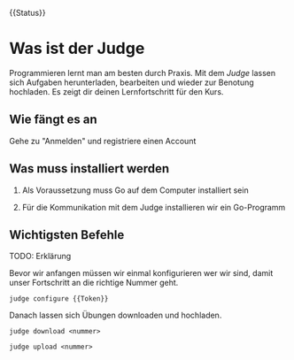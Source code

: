 {{Status}}

# Was ist der Judge

Programmieren lernt man am besten durch Praxis.
Mit dem *Judge* lassen sich Aufgaben herunterladen, bearbeiten und wieder zur Benotung hochladen. Es zeigt dir deinen Lernfortschritt für den Kurs. 

## Wie fängt es an

Gehe zu "Anmelden" und registriere einen Account


## Was muss installiert werden

1. Als Voraussetzung muss Go auf dem Computer installiert sein



2. Für die Kommunikation mit dem Judge installieren wir ein Go-Programm


## Wichtigsten Befehle

TODO: Erklärung

Bevor wir anfangen müssen wir einmal konfigurieren wer wir sind, damit unser Fortschritt an die richtige Nummer geht. 
```
judge configure {{Token}}
```

Danach lassen sich Übungen downloaden und hochladen.
```
judge download <nummer>
```

```
judge upload <nummer>
```
